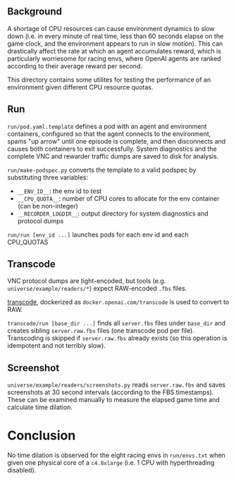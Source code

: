 ## Background

A shortage of CPU resources can cause environment dynamics to slow down (i.e.
in every minute of real time, less than 60 seconds elapse on the game clock,
and the environment appears to run in slow motion). This can drastically affect
the rate at which an agent accumulates reward, which is particularly worriesome
for racing envs, where OpenAI agents are ranked according to their average
reward per second.

This directory contains some utilites for testing the performance of an
environment given different CPU resource quotas.


## Run

`run/pod.yaml.template` defines a pod with an agent and environment containers,
configured so that the agent connects to the environment, spams "up arrow"
until one episode is complete, and then disconnects and causes both containers
to exit successfully. System diagnostics and the complete VNC and rewarder
traffic dumps are saved to disk for analysis.

`run/make-podspec.py` converts the template to a valid podspec by substituting
three variables:

- `__ENV_ID__`: the env id to test
- `__CPU_QUOTA__`: number of CPU cores to allocate for the env container (can be non-integer)
- `__RECORDER_LOGDIR__`: output directory for system diagnostics and protocol dumps

`run/run [env_id ...]` launches pods for each env id and each CPU_QUOTAS

## Transcode

VNC protocol dumps are tight-encoded, but tools (e.g.
`universe/example/readers/*`) expect RAW-encoded `.fbs` files.

[transcode](https://github.com/openai/go-vncdriver/tree/master/cmd/transcode),
dockerized as `docker.openai.com/transcode` is used to convert to RAW.

`transcode/run [base_dir ...]` finds all `server.fbs` files under `base_dir`
and creates sibling `server.raw.fbs` files (one transcode pod per file).
Transcoding is skipped if `server.raw.fbs` already exists (so this operation is
idempotent and not terribly slow).

## Screenshot

`universe/example/readers/screenshots.py` reads `server.raw.fbs` and saves
screenshots at 30 second intervals (according to the FBS timestamps). These can
be examined manually to measure the elapsed game time and calculate time
dilation.

# Conclusion

No time dilation is observed for the eight racing envs in `run/envs.txt` when
given one physical core of a `c4.8xlarge` (i.e. 1 CPU with hyperthreading
disabled).


